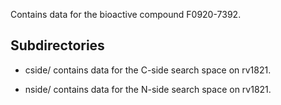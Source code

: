 Contains data for the bioactive compound F0920-7392.

## Subdirectories

- cside/ contains data for the C-side search space on rv1821.

- nside/ contains data for the N-side search space on rv1821.


